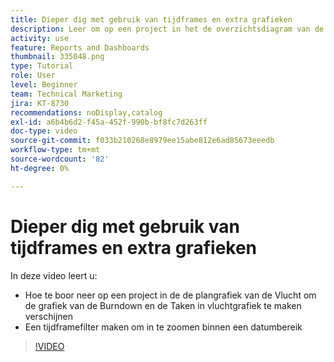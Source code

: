 ```yaml
---
title: Dieper dig met gebruik van tijdframes en extra grafieken
description: Leer om op een project in het de overzichtsdiagram van de Vlucht neer te boren om de Grafiek van de Instorting en de Taken in vluchtgrafiek te maken verschijnen in [!UICONTROL Enhanced analytics].
activity: use
feature: Reports and Dashboards
thumbnail: 335048.png
type: Tutorial
role: User
level: Beginner
team: Technical Marketing
jira: KT-8730
recommendations: noDisplay,catalog
exl-id: a6b4b6d2-f45a-452f-990b-bf8fc7d263ff
doc-type: video
source-git-commit: f033b210268e8979ee15abe812e6ad85673eeedb
workflow-type: tm+mt
source-wordcount: '82'
ht-degree: 0%

---
```


# Dieper dig met gebruik van tijdframes en extra grafieken

In deze video leert u:

* Hoe te boor neer op een project in de de plangrafiek van de Vlucht om de grafiek van de Burndown en de Taken in vluchtgrafiek te maken verschijnen
* Een tijdframefilter maken om in te zoomen binnen een datumbereik

>[!VIDEO](https://video.tv.adobe.com/v/335048/?quality=12&learn=on)
